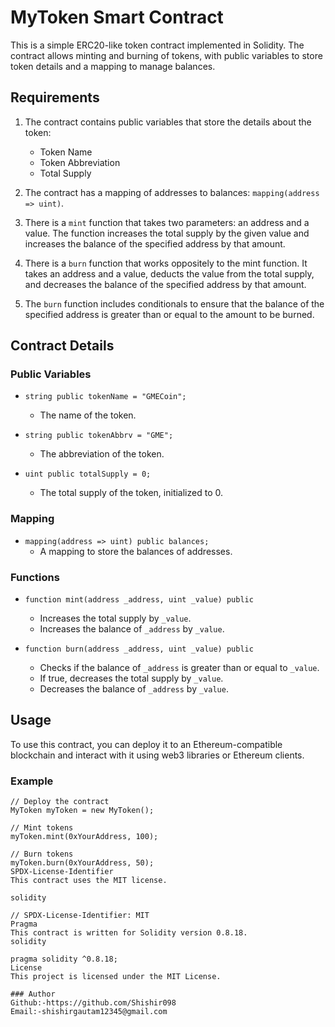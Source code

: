 # MyToken Smart Contract

This is a simple ERC20-like token contract implemented in Solidity. The contract allows minting and burning of tokens, with public variables to store token details and a mapping to manage balances.

## Requirements

1. The contract contains public variables that store the details about the token:
    - Token Name
    - Token Abbreviation
    - Total Supply

2. The contract has a mapping of addresses to balances: `mapping(address => uint)`.

3. There is a `mint` function that takes two parameters: an address and a value. The function increases the total supply by the given value and increases the balance of the specified address by that amount.

4. There is a `burn` function that works oppositely to the mint function. It takes an address and a value, deducts the value from the total supply, and decreases the balance of the specified address by that amount.

5. The `burn` function includes conditionals to ensure that the balance of the specified address is greater than or equal to the amount to be burned.

## Contract Details

### Public Variables

- `string public tokenName = "GMECoin";`
  - The name of the token.
  
- `string public tokenAbbrv = "GME";`
  - The abbreviation of the token.
  
- `uint public totalSupply = 0;`
  - The total supply of the token, initialized to 0.

### Mapping

- `mapping(address => uint) public balances;`
  - A mapping to store the balances of addresses.

### Functions

- `function mint(address _address, uint _value) public`
  - Increases the total supply by `_value`.
  - Increases the balance of `_address` by `_value`.

- `function burn(address _address, uint _value) public`
  - Checks if the balance of `_address` is greater than or equal to `_value`.
  - If true, decreases the total supply by `_value`.
  - Decreases the balance of `_address` by `_value`.

## Usage

To use this contract, you can deploy it to an Ethereum-compatible blockchain and interact with it using web3 libraries or Ethereum clients.

### Example

```solidity
// Deploy the contract
MyToken myToken = new MyToken();

// Mint tokens
myToken.mint(0xYourAddress, 100);

// Burn tokens
myToken.burn(0xYourAddress, 50);
SPDX-License-Identifier
This contract uses the MIT license.

solidity

// SPDX-License-Identifier: MIT
Pragma
This contract is written for Solidity version 0.8.18.
solidity

pragma solidity ^0.8.18;
License
This project is licensed under the MIT License.

### Author
Github:-https://github.com/Shishir098
Email:-shishirgautam12345@gmail.com






